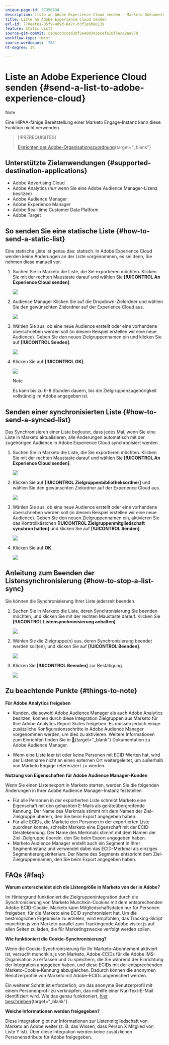 ```yaml
---
unique-page-id: 37356194
description: Liste an Adobe Experience Cloud senden - Marketo-Dokumente - Produktdokumentation
title: Liste an Adobe Experience Cloud senden
exl-id: 770eefe1-05f9-409d-8e7c-b3f1e6ba8139
feature: Static Lists
source-git-commit: c10ecc0ccad28f2e480343acefe10f5eca2ae578
workflow-type: tm+mt
source-wordcount: '784'
ht-degree: 1%

---
```


# Liste an Adobe Experience Cloud senden {#send-a-list-to-adobe-experience-cloud}

>[!NOTE]
>
>Eine HIPAA-fähige Bereitstellung einer Marketo Engage-Instanz kann diese Funktion nicht verwenden.

>[!PREREQUISITES]
>
>[Einrichten der Adobe-Organisationszuordnung](/help/marketo/product-docs/adobe-experience-cloud-integrations/set-up-adobe-organization-mapping.md){target="_blank"}

## Unterstützte Zielanwendungen {#supported-destination-applications}

* Adobe Advertising Cloud
* Adobe Analytics (_nur_ wenn Sie eine Adobe Audience Manager-Lizenz besitzen)
* Adobe Audience Manager
* Adobe Experience Manager
* Adobe Real-time Customer Data Platform
* Adobe Target

## So senden Sie eine statische Liste {#how-to-send-a-static-list}

Eine statische Liste ist genau das: statisch. In Adobe Experience Cloud werden keine Änderungen an der Liste vorgenommen, es sei denn, Sie nehmen diese manuell vor.

1. Suchen Sie in Marketo die Liste, die Sie exportieren möchten. Klicken Sie mit der rechten Maustaste darauf und wählen Sie **[!UICONTROL An Experience Cloud senden]**.

   ![](assets/send-a-list-to-adobe-experience-cloud-1.png)

1. Audience Manager Klicken Sie auf die Dropdown-**&#x200B;** Zielordner und wählen Sie den gewünschten Zielordner auf der Experience Cloud aus.

   ![](assets/send-a-list-to-adobe-experience-cloud-2.png)

1. Wählen Sie aus, ob eine neue Audience erstellt oder eine vorhandene überschrieben werden soll (in diesem Beispiel erstellen wir eine neue Audience). Geben Sie den neuen Zielgruppennamen ein und klicken Sie auf **[!UICONTROL Senden]**.

   ![](assets/send-a-list-to-adobe-experience-cloud-3.png)

1. Klicken Sie auf **[!UICONTROL OK]**.

   ![](assets/send-a-list-to-adobe-experience-cloud-4.png)

   >[!NOTE]
   >
   >Es kann bis zu 6-8 Stunden dauern, bis die Zielgruppenzugehörigkeit vollständig im Adobe angegeben ist.

## Senden einer synchronisierten Liste {#how-to-send-a-synced-list}

Das Synchronisieren einer Liste bedeutet, dass jedes Mal, wenn Sie eine Liste in Marketo aktualisieren, alle Änderungen automatisch mit der zugehörigen Audience in Adobe Experience Cloud synchronisiert werden.

1. Suchen Sie in Marketo die Liste, die Sie exportieren möchten. Klicken Sie mit der rechten Maustaste darauf und wählen Sie **[!UICONTROL An Experience Cloud senden]**.

   ![](assets/send-a-list-to-adobe-experience-cloud-5.png)

1. Klicken Sie auf **[!UICONTROL Zielgruppenbibliotheksordner]** und wählen Sie den gewünschten Zielordner auf der Experience Cloud aus.

   ![](assets/send-a-list-to-adobe-experience-cloud-6.png)

1. Wählen Sie aus, ob eine neue Audience erstellt oder eine vorhandene überschrieben werden soll (in diesem Beispiel erstellen wir eine neue Audience). Geben Sie den neuen Zielgruppennamen ein, aktivieren Sie das Kontrollkästchen **[!UICONTROL Zielgruppenmitgliedschaft synchron halten]** und klicken Sie auf **[!UICONTROL Senden]**.

   ![](assets/send-a-list-to-adobe-experience-cloud-7.png)

1. Klicken Sie auf **OK**.

   ![](assets/send-a-list-to-adobe-experience-cloud-8.png)

## Anleitung zum Beenden der Listensynchronisierung {#how-to-stop-a-list-sync}

Sie können die Synchronisierung Ihrer Liste jederzeit beenden.

1. Suchen Sie in Marketo die Liste, deren Synchronisierung Sie beenden möchten, und klicken Sie mit der rechten Maustaste darauf. Klicken Sie **[!UICONTROL Listensynchronisierung anhalten]**.

   ![](assets/send-a-list-to-adobe-experience-cloud-9.png)

1. Wählen Sie die Zielgruppe(n) aus, deren Synchronisierung beendet werden soll(en), und klicken Sie auf **[!UICONTROL Beenden]**.

   ![](assets/send-a-list-to-adobe-experience-cloud-10.png)

1. Klicken Sie **[!UICONTROL Beenden]** zur Bestätigung.

   ![](assets/send-a-list-to-adobe-experience-cloud-11.png)

## Zu beachtende Punkte {#things-to-note}

**Für Adobe Analytics freigeben**

* Kunden, die sowohl Adobe Audience Manager als auch Adobe Analytics besitzen, können durch diese Integration Zielgruppen aus Marketo für Ihre Adobe Analytics Report Suites freigeben. Es müssen jedoch einige zusätzliche Konfigurationsschritte in Adobe Audience Manager vorgenommen werden, um dies zu aktivieren. Weitere Informationen zum Einrichten finden Sie in [&#128279;](https://experienceleague.adobe.com/docs/analytics/integration/audience-analytics/mc-audiences-aam.html){target="_blank"} Dokumentation zu Adobe Audience Manager.

* Wenn eine Liste leer ist oder keine Personen mit ECID-Werten hat, wird der Listenname nicht an einen externen Ort weitergeleitet, um außerhalb von Marketo Engage referenziert zu werden.

**Nutzung von Eigenschaften für Adobe Audience Manager-Kunden**

Wenn Sie einen Listenexport in Marketo starten, werden Sie die folgenden Änderungen in Ihrer Adobe Audience Manager-Instanz feststellen:

* Für alle Personen in der exportierten Liste schreibt Marketo eine Eigenschaft mit den gehashten E-Mails als geräteübergreifende Kennung. Der Name des Merkmals stimmt mit dem Namen der Ziel-Zielgruppe überein, den Sie beim Export angegeben haben.
* Für alle ECIDs, die Marketo den Personen in der exportierten Liste zuordnen konnte, schreibt Marketo eine Eigenschaft mit der ECID-Gerätekennung. Der Name des Merkmals stimmt mit dem Namen der Ziel-Zielgruppe überein, den Sie beim Export angegeben haben.
* Marketo Audience Manager erstellt auch ein Segment in Ihrer Segmentinstanz und verwendet dabei das ECID-Merkmal als einziges Segmentierungskriterium. Der Name des Segments entspricht dem Ziel-Zielgruppennamen, den Sie beim Export angegeben haben.

## FAQs {#faq}

**Warum unterscheidet sich die Listengröße in Marketo von der in Adobe?**

Im Hintergrund funktioniert die Zielgruppenintegration durch die Synchronisierung von Marketo Munchkin-Cookies mit dem entsprechenden Adobe-ECID-Cookie. Marketo kann Mitgliedschaftsdaten nur für Personen freigeben, für die Marketo eine ECID synchronisiert hat. Um die bestmöglichen Ergebnisse zu erzielen, wird empfohlen, das Tracking-Skript munchkin.js von Marketo parallel zum Trackingcode Adobe visitor.js auf allen Seiten zu laden, die für Marketingzwecke verfolgt werden sollen.

**Wie funktioniert die Cookie-Synchronisierung?**

Wenn die Cookie-Synchronisierung für Ihr Marketo-Abonnement aktiviert ist, versucht munchkin.js von Marketo, Adobe-ECIDs für die Adobe IMS-Organisation zu erfassen und zu speichern, die Sie während der Einrichtung der Integration angegeben haben, und diese ECIDs mit der entsprechenden Marketo-Cookie-Kennung abzugleichen. Dadurch können die anonymen Benutzerprofile von Marketo mit Adobe-ECIDs angereichert werden.

Ein weiterer Schritt ist erforderlich, um das anonyme Benutzerprofil mit einem Personenprofil zu verknüpfen, das mithilfe einer Nur-Text-E-Mail identifiziert wird. Wie das genau funktioniert, [ hier beschrieben](/help/marketo/product-docs/reporting/basic-reporting/report-activity/tracking-anonymous-activity-and-people.md){target="_blank"}.

**Welche Informationen werden freigegeben?**

Diese Integration gibt nur Informationen zur Listenmitgliedschaft von Marketo an Adobe weiter (z. B. das Wissen, dass Person X Mitglied von Liste Y ist). Über diese Integration werden keine zusätzlichen Personenattribute für Adobe freigegeben.
